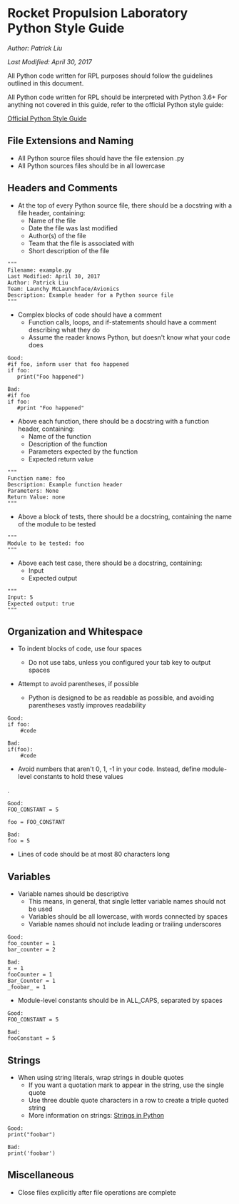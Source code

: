 Rocket Propulsion Laboratory Python Style Guide
===============================================

*Author: Patrick Liu*

*Last Modified: April 30, 2017*

All Python code written for RPL purposes should follow
the guidelines outlined in this document.

All Python code written for RPL should be interpreted with Python 3.6+
For anything not covered in this guide, refer to the official Python style guide:

[Official Python Style Guide](https://www.python.org/dev/peps/pep-0008)

File Extensions and Naming
---------------

*   All Python source files should have the file extension .py
*   All Python sources files should be in all lowercase
  
Headers and Comments
--------------------

*   At the top of every Python source file, there should be a docstring
    with a file header, containing:
    +   Name of the file
    +   Date the file was last modified
    +   Author(s) of the file
    +   Team that the file is associated with
    +   Short description of the file
<!-- -->

    """
    Filename: example.py
    Last Modified: April 30, 2017
    Author: Patrick Liu
    Team: Launchy McLaunchface/Avionics
    Description: Example header for a Python source file
    """
*   Complex blocks of code should have a comment
    +   Function calls, loops, and if-statements should have a comment
        describing what they do
    +   Assume the reader knows Python, but doesn't know what your code does
<!-- -->
    Good:
    #if foo, inform user that foo happened
    if foo:
       print("Foo happened")
  
    Bad:
    #if foo
    if foo:
       #print "Foo happened"
    

*   Above each function, there should be a docstring with a function header, containing:
    +   Name of the function
    +   Description of the function
    +   Parameters expected by the function
    +   Expected return value

<!-- -->
    """
    Function name: foo
    Description: Example function header
    Parameters: None
    Return Value: none
    """
*   Above a block of tests, there should be a docstring, containing the name of
    the module to be tested

<!-- -->
    """
    Module to be tested: foo
    """

*   Above each test case, there should be a docstring, containing:
    +   Input
    +   Expected output

<!-- -->
    """
    Input: 5
    Expected output: true
    """

Organization and Whitespace
---------------------------

*   To indent blocks of code, use four spaces
    +   Do not use tabs, unless you configured your tab key to output spaces

*   Attempt to avoid parentheses, if possible
    +   Python is designed to be as readable as possible, and avoiding 
        parentheses vastly improves readability

<!-- -->
    Good:
    if foo:
        #code

    Bad:
    if(foo):
        #code

*   Avoid numbers that aren't 0, 1, -1 in your code. Instead, define 
    module-level constants to hold these values

<!-- -->.
    Good:
    FOO_CONSTANT = 5

    foo = FOO_CONSTANT

    Bad:
    foo = 5

*   Lines of code should be at most 80 characters long

Variables
---------

*   Variable names should be descriptive
    +   This means, in general, that single letter variable names should not be used
    +   Variables should be all lowercase, with words connected by spaces
    +   Variable names should not include leading or trailing underscores
    
<!-- -->
    Good:
    foo_counter = 1
    bar_counter = 2

    Bad: 
    x = 1
    fooCounter = 1
    Bar_Counter = 1
    _foobar_ = 1

*   Module-level constants should be in ALL_CAPS, separated by spaces

<!-- -->
    Good:
    FOO_CONSTANT = 5

    Bad:
    fooConstant = 5

Strings
-------

*   When using string literals, wrap strings in double quotes
    +   If you want a quotation mark to appear in the string, use the single
        quote 
    +   Use three double quote characters in a row to create a triple quoted string
    +   More information on strings: 
        [Strings in Python](https://docs.python.org/3/tutorial/introduction.html#strings)

<!-- -->

    Good:
    print("foobar")

    Bad:
    print('foobar')

Miscellaneous
------------

*   Close files explicitly after file operations are complete

